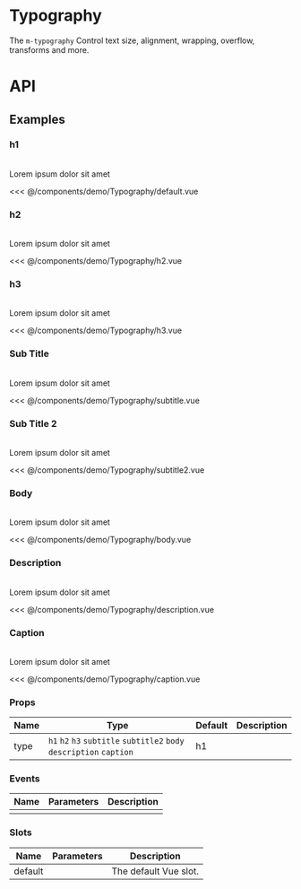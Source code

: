 <script setup>
import Typography from './demo/Typography/index.vue'
</script>

# Typography

The `m-typography` Control text size, alignment, wrapping, overflow, transforms and more.

# API

## Examples

### h1

<br />

<DemoContainer>
  <Typography>Lorem ipsum dolor sit amet</Typography>
</DemoContainer>

<<< @/components/demo/Typography/default.vue

### h2

<br />

<DemoContainer>
  <Typography type="h2">Lorem ipsum dolor sit amet</Typography>
</DemoContainer>

<<< @/components/demo/Typography/h2.vue

### h3

<br />

<DemoContainer>
  <Typography type="h3">Lorem ipsum dolor sit amet</Typography>
</DemoContainer>

<<< @/components/demo/Typography/h3.vue

### Sub Title

<br />

<DemoContainer>
  <Typography type="subtitle">Lorem ipsum dolor sit amet</Typography>
</DemoContainer>

<<< @/components/demo/Typography/subtitle.vue

### Sub Title 2

<br />

<DemoContainer>
  <Typography type="subtitle2">Lorem ipsum dolor sit amet</Typography>
</DemoContainer>

<<< @/components/demo/Typography/subtitle2.vue

### Body

<br />

<DemoContainer>
  <Typography type="body">Lorem ipsum dolor sit amet</Typography>
</DemoContainer>

<<< @/components/demo/Typography/body.vue

### Description

<br />

<DemoContainer>
  <Typography type="description">Lorem ipsum dolor sit amet</Typography>
</DemoContainer>

<<< @/components/demo/Typography/description.vue

### Caption

<br />

<DemoContainer>
  <Typography type="caption">Lorem ipsum dolor sit amet</Typography>
</DemoContainer>

<<< @/components/demo/Typography/caption.vue

### Props

| Name | Type                                                                 | Default | Description |
| ---- | -------------------------------------------------------------------- | ------- | ----------- |
| type | `h1` `h2` `h3` `subtitle` `subtitle2` `body` `description` `caption` | h1      |             |

### Events

| Name | Parameters | Description |
| ---- | ---------- | ----------- |
|      |            |             |

### Slots

| Name    | Parameters | Description           |
| ------- | ---------- | --------------------- |
| default |            | The default Vue slot. |
